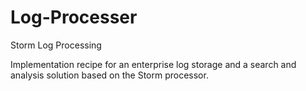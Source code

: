Log-Processer
=============

Storm Log Processing

Implementation recipe for an enterprise log storage and a search 
and analysis solution based on the Storm processor.
